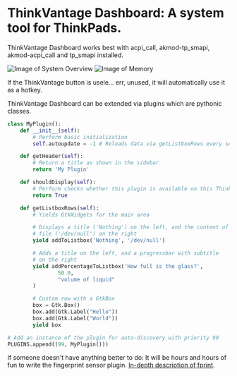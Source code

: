 # ThinkVantage Dashboard: A system tool for ThinkPads.

ThinkVantage Dashboard works best with acpi_call, akmod-tp_smapi, akmod-acpi_call
and tp_smapi installed.

![Image of System Overview](http://i.imgur.com/QBbEaVz.png)
![Image of Memory](http://i.imgur.com/xHA5CHk.png)

If the ThinkVantage button is usele... err, unused, it will automatically use it
as a hotkey.

ThinkVantage Dashboard can be extended via plugins which are pythonic classes.

```python
class MyPlugin():
    def __init__(self):
        # Perform basic initialization
        self.autoupdate = -1 # Reloads data via getListboxRows every self.autoupdate seconds

    def getHeader(self):
        # Return a title as shown in the sidebar
        return 'My Plugin'

    def shouldDisplay(self):
        # Perform checks whether this plugin is available on this ThinkPad
        return True

    def getListboxRows(self):
        # Yields GtkWidgets for the main area

        # Displays a title ('Nothing') on the left, and the content of the
        # file ('/dev/null') on the right
        yield addToListbox('Nothing', '/dev/null')

        # Adds a title on the left, and a progressbar with subtitle
        # on the right
        yield addPercentageToListbox('How full is the glass?',
                50.0,
                "volume of liquid"
        )

        # Custom row with a GtkBox
        box = Gtk.Box()
        box.add(Gtk.Label("Hello"))
        box.add(Gtk.Label("World"))
        yield box

# Add an instance of the plugin for auto-discovery with priority 99
PLUGINS.append((99, MyPlugin()))
```

If someone doesn't have anything better to do: It will be hours and hours of fun
to write the fingerprint sensor plugin. [In-depth description of fprint](http://www.reactivated.net/fprint/academic-project/fprint_report.pdf).
